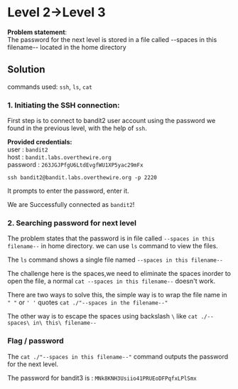 # Level 2->Level 3
**Problem statement**:
<br>
The password for the next level is stored in a file called --spaces in this filename-- located in the home directory



## Solution
commands used: 
`ssh`, `ls`, `cat`<br>

### 1. Initiating the SSH connection:
First step is to connect to bandit2 user account using the password we found in the previous level, with the help of `ssh`.
<br>

**Provided credentials:** <br>
user : `bandit2` <br>
host : `bandit.labs.overthewire.org`<br>
password : `263JGJPfgU6LtdEvgfWU1XP5yac29mFx`

`ssh bandit2@bandit.labs.overthewire.org -p 2220`
<br>

It prompts to enter the password, enter it.<br>

We are Successfully connected as `bandit2`!


### 2. Searching password for next level
The problem states that the password is in file called `--spaces in this filename--` in home directory.
we can use `ls` command to view the files.

The `ls` command shows a single file named `--spaces in this filename--`
 <br>

The challenge here is the spaces,we need to eliminate the spaces inorder to open the file, a normal `cat --spaces in this filename--` doesn't work.
 <br> 

There are two ways to solve this, the simple way is to wrap the file name in `" "` or `' '` quotes `cat ./"--spaces in the filename--"`<br>

The other way is to escape the spaces using backslash `\` like `cat ./--spaces\ in\ this\ filename--`


### Flag / password
The `cat ./"--spaces in this filename--"` command outputs the password for the next level.<br>

The password for bandit3 is : `MNk8KNH3Usiio41PRUEoDFPqfxLPlSmx`